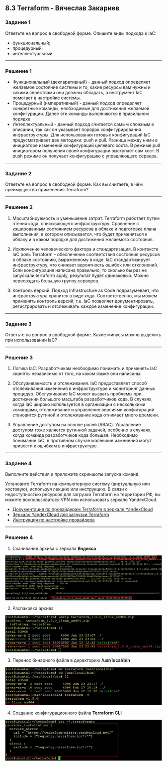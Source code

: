 ## 8.3 Terraform - Вячеслав Закариев

### Задание 1

Ответьте на вопрос в свободной форме.
Опишите виды подхода к IaC:

* функциональный;
* процедурный;
* интеллектуальный.

---

### Решение 1

* Функциональный (декларативный) - данный подход определяет желаемое состояние системы и то, какие ресурсы вам нужны и какими свойствами они должны обладать, а инструмент IaC помогает в настройке системы. 
* Процедурный (императивный) - данный подход определяет конкретные команды, необходимые для достижения желаемой конфигурации. Далее эти команды выполняются в правильном порядке
* Интеллектуальный - данный подход считается самым сложным в описании, так как он указывает порядок конфигурирования инфраструктуры. Для использования готовых конфигураций IaC предусматривает две методики: push и pull. Разница между ними в инициаторе изменений конфигураций целевого хоста. В режиме pull инициатором получения своей конфигурации выступает сам хост. В push режиме он получает конфигурацию с управляющего сервера.
  
---

### Задание 2

Ответьте на вопрос в свободной форме.
Как вы считаете, в чём преимущество применения Terraform?

---

### Решение 2

1. Масштабируемость и уменьшение затрат. Terraform работает путем чтения кода, описывающего инфраструктуру. Сравнение с кэшированным состоянием ресурсов в облаке и подготовка плана выполнения, в котором описывается, что будет применяться к облаку и в каком порядке для достижения желаемого состояния.

2.  Исключение человеческого фактора и стандартизация. В контексте IaC роль Terraform – обеспечение соответствия состояния ресурсов в облаке состоянию, выраженному в коде. IaC стандартизирует инфраструктуру, что снижает вероятность ошибок или отклонений. Если конфигурация написана правильно, то сколько бы раз не запускали terraform apply, результат будет одинаковый. Можно пересоздать большую группу серверов.

3. Контроль версий. Подход Infrastructure as Code подразумевает, что инфраструктура хранится в виде кода. Соответственно, мы можем применять контроль версий, т.е. IaC позволяет документировать, регистрировать и отслеживать каждое изменение конфигурации.

---

### Задание 3

Ответьте на вопрос в свободной форме.
Какие минусы можно выделить при использовании IaC?

---

### Решение 3

1. Логика IaC. Разработчикам необходимо понимать и применять IaC скрипты независимо от того, на каком языке они написаны.
   
2. Обслуживаемость и отслеживания. IaC предоставляет способ отслеживания изменений в инфраструктуре и мониторинг данных процедур. Обслуживание IaC может вызвать проблемы при достижении большого масштаба разработчиков кода. В случаях, когда IaC широко используется в организации с несколькими командами, отслеживание и управление версиями конфигураций становится рутиной и отслеживание кода отнимает много времени.

3. Управление доступом на основе ролей (RBAC). Управление доступом тоже является рутинной задачей, особенно в случаях, когда команда разработчиков кода большая. Необходимо понимание IaC, в противном случае малейшие изменения могут привести к ошибкам в инфраструктуре. 

---

### Задание 4

Выполните действия и приложите скриншоты запуска команд.

Установите Terraform на компьютерную систему (виртуальную или хостовую), используя лекцию или инструкцию.
В связи с недоступностью ресурсов для загрузки Terraform на территории РФ, вы можете воспользоваться VPN или использовать зеркало YandexCloud.

* [Документация по провайдерам Terraform в зеркале YandexCloud](https://registry.tfpla.net/browse/providers)
* [Зеркало YandexCloud для загрузки Terraform](https://hashicorp-releases.yandexcloud.net/terraform/)
* [Инструкция по настройке провайдера](https://cloud.yandex.ru/docs/tutorials/infrastructure-management/terraform-quickstart#configure-terraform)

---

### Решение 4

1. Скачивание архива с зеркала **Яндекса**

![архив](https://github.com/SlavaZakariev/netology/blob/125bcfa1dc7873141aa59bc7010eef5bb27b31db/ci-cd/8.3_terraform/resources/terraform_1.1.jpg)

2. Распаковка архива

![распаковка](https://github.com/SlavaZakariev/netology/blob/125bcfa1dc7873141aa59bc7010eef5bb27b31db/ci-cd/8.3_terraform/resources/terraform_1.2.jpg)

3. Перенос бинарного файла в директорию **/usr/local/bin**

![бин](https://github.com/SlavaZakariev/netology/blob/125bcfa1dc7873141aa59bc7010eef5bb27b31db/ci-cd/8.3_terraform/resources/terraform_1.3.jpg)

4. Создание конфигурационного файла **Terraform CLI**

![cli](https://github.com/SlavaZakariev/netology/blob/125bcfa1dc7873141aa59bc7010eef5bb27b31db/ci-cd/8.3_terraform/resources/terraform_1.4.jpg)
